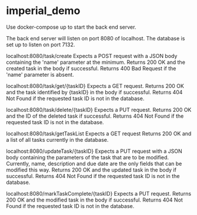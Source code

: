 # imperial_demo

Use docker-compose up to start the back end server.

The back end server will listen on port 8080 of localhost.
The database is set up to listen on port 7132. 

localhost:8080/task/create
Expects a POST request with a JSON body containing the 'name' parameter at the minimum.
Returns 200 OK and the created task in the body if successful.
Returns 400 Bad Request if the 'name' parameter is absent.

localhost:8080/task/get/{taskID}
Expects a GET request.
Returns 200 OK and the task identified by {taskID} in the body if successful.
Returns 404 Not Found if the requested task ID is not in the database.

localhost:8080/task/delete/{taskID}
Expects a PUT request.
Returns 200 OK and the ID of the deleted task if successful.
Returns 404 Not Found if the requested task ID is not in the database.

localhost:8080/task/getTaskList
Expects a GET request
Returns 200 OK and a list of all tasks currently in the database.

localhost:8080/updateTask/{taskID}
Expects a PUT request with a JSON body containing the parameters of the task that are to be modified. Currently, name, description and due date are the only fields that can be modified this way.
Returns 200 OK and the updated task in the body if successful.
Returns 404 Not Found if the requested task ID is not in the database.

localhost:8080/markTaskComplete/{taskID}
Expects a PUT request.
Returns 200 OK and the modified task in the body if successful.
Returns 404 Not Found if the requested task ID is not in the database.
